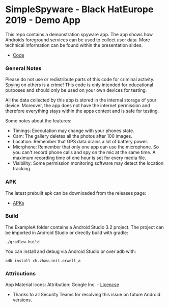 # SimpleSpyware - Black HatEurope 2019 - Demo App 

This repo contains a demonstration spyware app. The app shows how Androids foreground services can be used to collect user data. More technical information can be found within the presentation slides.

* [Code](https://github.com/7homasSutter/SimpleSpyware/releases)

### General Notes
Please do not use or redistribute parts of this code for criminal activity. Spying on others is a crime! This code is only intended for educational purposes and should only be used on your own devices for testing.

All the data collected by this app is stored in the internal storage of your device. Moreover, the app does not have the internet permission and therefore everything stays within the apps context and is safe for testing.

Some notes about the features:
- Timings: Executation may change with your phones state.
- Cam: The gallery deletes all the photos after 100 images.
- Location: Remember that GPS data drains a lot of battery power.
- Micrphone: Remember that only one app can use the microphone. So you can't record phone calls and spy on the mic at the same time. A maximum recording time of one hour is set for every media file. 
- Visibility: Some permission monitoring software may detect the location tracking.

### APK
The latest prebuilt apk can be downloaded from the releases page:
* [APKs](https://github.com/7homasSutter/SimpleSpyware/releases)

### Build
The ExampleA folder contains a Android Studio 3.2 project. The project can be imported in Android Studio or directly build with gradle:

```
./gradlew build
```

You can install and debug via Android Studio or over adb with:
```
adb install ch.zhaw.init.orwell_a
```

### Attributions 
App Material Icons: Attribution: Google Inc. - [Licencse](https://creativecommons.org/licenses/by/4.0/deed.en)

- Thanks to all Security Teams for resolving this issue on future Android versions.
